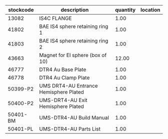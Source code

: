 |stockcode|description|quantity|location|
|---------|-----------|--------|--------|
|13082|IS4C FLANGE|1.00||
|41802|BAE IS4 sphere retaining ring 1|1.00||
|41803|BAE IS4 sphere retaining ring 2|1.00||
|43663|Magnet for EI sphere (box of 10)|12.00||
|46777|DTR4 Au Base Plate|1.00||
|46778|DTR4 Au Clamp Plate|1.00||
|50399-P2|UMS DRT4-AU Entrance Hemisphere Plated|1.00||
|50400-P2|UMS-DRT4-AU Exit Hemisphere Plated|1.00||
|50401-BM|UMS-DTR4-AU Build Manual|1.00||
|50401-PL|UMS-DTR4-AU Parts List|1.00||
